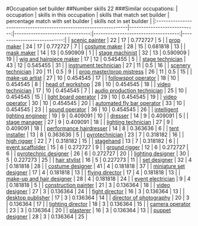 #Occupation set builder
##Number skills 22
###Similar occupations:
| occupation                                                        |   skills in this occupation |   skills that match set builder |   percentage match with set builder |   skills not in set builder |
|:------------------------------------------------------------------|----------------------------:|--------------------------------:|------------------------------------:|----------------------------:|
| [scenic painter](scenic_painter.md)                               |                          22 |                              17 |                            0.772727 |                           5 |
| [prop maker](prop_maker.md)                                       |                          24 |                              17 |                            0.772727 |                           7 |
| [costume maker](costume_maker.md)                                 |                          28 |                              15 |                            0.681818 |                          13 |
| [mask maker](mask_maker.md)                                       |                          14 |                              13 |                            0.590909 |                           1 |
| [stage machinist](stage_machinist.md)                             |                          32 |                              13 |                            0.590909 |                          19 |
| [wig and hairpiece maker](wig_and_hairpiece_maker.md)             |                          17 |                              12 |                            0.545455 |                           5 |
| [stage technician](stage_technician.md)                           |                          43 |                              12 |                            0.545455 |                          31 |
| [instrument technician](instrument_technician.md)                 |                          27 |                              11 |                            0.5      |                          16 |
| [scenery technician](scenery_technician.md)                       |                          20 |                              11 |                            0.5      |                           9 |
| [prop master/prop mistress](prop_master-prop_mistress.md)         |                          26 |                              11 |                            0.5      |                          15 |
| [make-up artist](make-up_artist.md)                               |                          27 |                              10 |                            0.454545 |                          17 |
| [followspot operator](followspot_operator.md)                     |                          18 |                              10 |                            0.454545 |                           8 |
| [head of workshop](head_of_workshop.md)                           |                          28 |                              10 |                            0.454545 |                          18 |
| [video technician](video_technician.md)                           |                          17 |                              10 |                            0.454545 |                           7 |
| [audio production technician](audio_production_technician.md)     |                          25 |                              10 |                            0.454545 |                          15 |
| [light board operator](light_board_operator.md)                   |                          29 |                              10 |                            0.454545 |                          19 |
| [video operator](video_operator.md)                               |                          30 |                              10 |                            0.454545 |                          20 |
| [automated fly bar operator](automated_fly_bar_operator.md)       |                          33 |                              10 |                            0.454545 |                          23 |
| [sound operator](sound_operator.md)                               |                          36 |                              10 |                            0.454545 |                          26 |
| [intelligent lighting engineer](intelligent_lighting_engineer.md) |                          19 |                               9 |                            0.409091 |                          10 |
| [dresser](dresser.md)                                             |                          14 |                               9 |                            0.409091 |                           5 |
| [stage manager](stage_manager.md)                                 |                          27 |                               9 |                            0.409091 |                          18 |
| [lighting technician](lighting_technician.md)                     |                          27 |                               9 |                            0.409091 |                          18 |
| [performance hairdresser](performance_hairdresser.md)             |                          14 |                               8 |                            0.363636 |                           6 |
| [tent installer](tent_installer.md)                               |                          13 |                               8 |                            0.363636 |                           5 |
| [pyrotechnician](pyrotechnician.md)                               |                          23 |                               7 |                            0.318182 |                          16 |
| [high rigger](high_rigger.md)                                     |                          22 |                               7 |                            0.318182 |                          15 |
| [stagehand](stagehand.md)                                         |                          13 |                               7 |                            0.318182 |                           6 |
| [event scaffolder](event_scaffolder.md)                           |                          15 |                               6 |                            0.272727 |                           9 |
| [ground rigger](ground_rigger.md)                                 |                          12 |                               6 |                            0.272727 |                           6 |
| [pyrotechnic designer](pyrotechnic_designer.md)                   |                          26 |                               6 |                            0.272727 |                          20 |
| [lighting designer](lighting_designer.md)                         |                          30 |                               5 |                            0.227273 |                          25 |
| [hair stylist](hair_stylist.md)                                   |                          16 |                               5 |                            0.227273 |                          11 |
| [set designer](set_designer.md)                                   |                          32 |                               4 |                            0.181818 |                          28 |
| [costume designer](costume_designer.md)                           |                          41 |                               4 |                            0.181818 |                          37 |
| [miniature set designer](miniature_set_designer.md)               |                          17 |                               4 |                            0.181818 |                          13 |
| [flying director](flying_director.md)                             |                          17 |                               4 |                            0.181818 |                          13 |
| [make-up and hair designer](make-up_and_hair_designer.md)         |                          28 |                               4 |                            0.181818 |                          24 |
| [event electrician](event_electrician.md)                         |                           9 |                               4 |                            0.181818 |                           5 |
| [construction painter](construction_painter.md)                   |                          21 |                               3 |                            0.136364 |                          18 |
| [video designer](video_designer.md)                               |                          27 |                               3 |                            0.136364 |                          24 |
| [fight director](fight_director.md)                               |                          16 |                               3 |                            0.136364 |                          13 |
| [desktop publisher](desktop_publisher.md)                         |                          17 |                               3 |                            0.136364 |                          14 |
| [director of photography](director_of_photography.md)             |                          20 |                               3 |                            0.136364 |                          17 |
| [lighting director](lighting_director.md)                         |                          18 |                               3 |                            0.136364 |                          15 |
| [camera operator](camera_operator.md)                             |                          23 |                               3 |                            0.136364 |                          20 |
| [plasterer](plasterer.md)                                         |                          16 |                               3 |                            0.136364 |                          13 |
| [puppet designer](puppet_designer.md)                             |                          28 |                               3 |                            0.136364 |                          25 |
